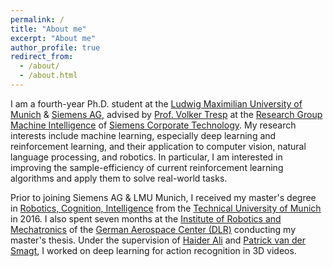 ```yaml
---
permalink: /
title: "About me"
excerpt: "About me"
author_profile: true
redirect_from: 
  - /about/
  - /about.html
---
```


I am a fourth-year Ph.D. student at the [Ludwig Maximilian University of Munich](https://www.mathematik-informatik-statistik.uni-muenchen.de/index.html) & [Siemens AG](http://www.siemens.com), advised by [Prof. Volker Tresp](http://www.dbs.ifi.lmu.de/~tresp) at the [Research Group Machine Intelligence](https://www.siemens.com/innovation/en/home/pictures-of-the-future/digitalization-and-software/autonomous-systems-munich-hackathon.html) of [Siemens Corporate Technology](https://www.siemens.com/global/en/home/company/innovation/corporate-technology.html). My research interests include machine learning, especially deep learning and reinforcement learning, and their application to computer vision, natural language processing, and robotics. In particular, I am interested in improving the sample-efficiency of current reinforcement learning algorithms and apply them to solve real-world tasks.

Prior to joining Siemens AG & LMU Munich, I received my master's degree in [Robotics, Cognition, Intelligence](https://www.in.tum.de/en/for-prospective-students/masters-programs/robotics-cognition-intelligence-msc/) from the [Technical University of Munich](https://www.tum.de) in 2016. I also spent seven months at the [Institute of Robotics and Mechatronics](https://www.dlr.de/rm/en/) of the [German Aerospace Center (DLR)](https://www.dlr.de/dlr/en/) conducting my master's thesis. Under the supervision of [Haider Ali](https://www.linkedin.com/in/dr-haider-ali-ab6b76b) and [Patrick van der Smagt](https://www.linkedin.com/in/smagt), I worked on deep learning for action recognition in 3D videos.
